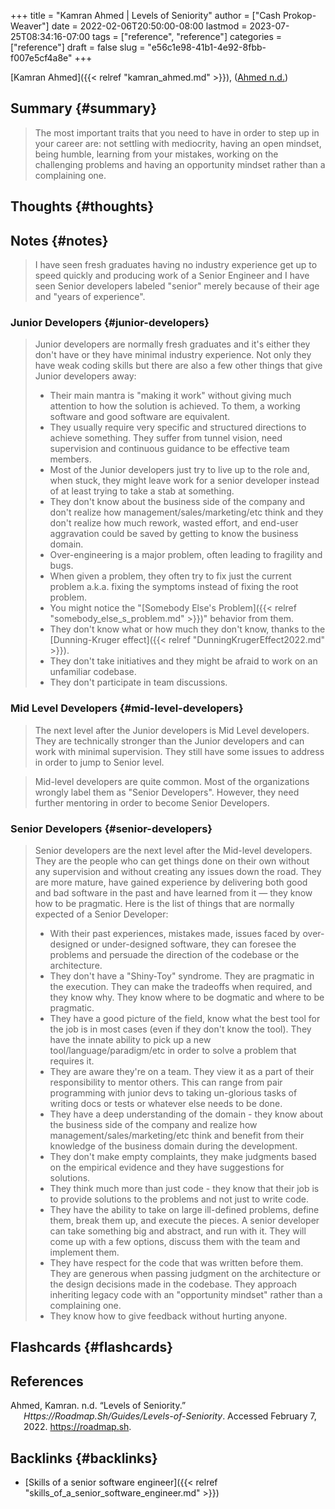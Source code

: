 +++
title = "Kamran Ahmed | Levels of Seniority"
author = ["Cash Prokop-Weaver"]
date = 2022-02-06T20:50:00-08:00
lastmod = 2023-07-25T08:34:16-07:00
tags = ["reference", "reference"]
categories = ["reference"]
draft = false
slug = "e56c1e98-41b1-4e92-8fbb-f007e5cf4a8e"
+++

[Kamran Ahmed]({{< relref "kamran_ahmed.md" >}}), (<a href="#citeproc_bib_item_1">Ahmed n.d.</a>)


## Summary {#summary}

> The most important traits that you need to have in order to step up in your career are: not settling with mediocrity, having an open mindset, being humble, learning from your mistakes, working on the challenging problems and having an opportunity mindset rather than a complaining one.


## Thoughts {#thoughts}


## Notes {#notes}

> I have seen fresh graduates having no industry experience get up to speed quickly and producing work of a Senior Engineer and I have seen Senior developers labeled "senior" merely because of their age and "years of experience".


### Junior Developers {#junior-developers}

> Junior developers are normally fresh graduates and it's either they don't have or they have minimal industry experience. Not only they have weak coding skills but there are also a few other things that give Junior developers away:
>
> -   Their main mantra is "making it work" without giving much attention to how the solution is achieved. To them, a working software and good software are equivalent.
> -   They usually require very specific and structured directions to achieve something. They suffer from tunnel vision, need supervision and continuous guidance to be effective team members.
> -   Most of the Junior developers just try to live up to the role and, when stuck, they might leave work for a senior developer instead of at least trying to take a stab at something.
> -   They don't know about the business side of the company and don't realize how management/sales/marketing/etc think and they don't realize how much rework, wasted effort, and end-user aggravation could be saved by getting to know the business domain.
> -   Over-engineering is a major problem, often leading to fragility and bugs.
> -   When given a problem, they often try to fix just the current problem a.k.a. fixing the symptoms instead of fixing the root problem.
> -   You might notice the "[Somebody Else's Problem]({{< relref "somebody_else_s_problem.md" >}})" behavior from them.
> -   They don't know what or how much they don't know, thanks to the [Dunning-Kruger effect]({{< relref "DunningKrugerEffect2022.md" >}}).
> -   They don't take initiatives and they might be afraid to work on an unfamiliar codebase.
> -   They don't participate in team discussions.


### Mid Level Developers {#mid-level-developers}

> The next level after the Junior developers is Mid Level developers. They are technically stronger than the Junior developers and can work with minimal supervision. They still have some issues to address in order to jump to Senior level.

<!--quoteend-->

> Mid-level developers are quite common. Most of the organizations wrongly label them as "Senior Developers". However, they need further mentoring in order to become Senior Developers.


### Senior Developers {#senior-developers}

> Senior developers are the next level after the Mid-level developers. They are the people who can get things done on their own without any supervision and without creating any issues down the road. They are more mature, have gained experience by delivering both good and bad software in the past and have learned from it — they know how to be pragmatic. Here is the list of things that are normally expected of a Senior Developer:
>
> -   With their past experiences, mistakes made, issues faced by over-designed or under-designed software, they can foresee the problems and persuade the direction of the codebase or the architecture.
> -   They don't have a "Shiny-Toy" syndrome. They are pragmatic in the execution. They can make the tradeoffs when required, and they know why. They know where to be dogmatic and where to be pragmatic.
> -   They have a good picture of the field, know what the best tool for the job is in most cases (even if they don't know the tool). They have the innate ability to pick up a new tool/language/paradigm/etc in order to solve a problem that requires it.
> -   They are aware they're on a team. They view it as a part of their responsibility to mentor others. This can range from pair programming with junior devs to taking un-glorious tasks of writing docs or tests or whatever else needs to be done.
> -   They have a deep understanding of the domain - they know about the business side of the company and realize how management/sales/marketing/etc think and benefit from their knowledge of the business domain during the development.
> -   They don't make empty complaints, they make judgments based on the empirical evidence and they have suggestions for solutions.
> -   They think much more than just code - they know that their job is to provide solutions to the problems and not just to write code.
> -   They have the ability to take on large ill-defined problems, define them, break them up, and execute the pieces. A senior developer can take something big and abstract, and run with it. They will come up with a few options, discuss them with the team and implement them.
> -   They have respect for the code that was written before them. They are generous when passing judgment on the architecture or the design decisions made in the codebase. They approach inheriting legacy code with an "opportunity mindset" rather than a complaining one.
> -   They know how to give feedback without hurting anyone.


## Flashcards {#flashcards}

## References

<style>.csl-entry{text-indent: -1.5em; margin-left: 1.5em;}</style><div class="csl-bib-body">
  <div class="csl-entry"><a id="citeproc_bib_item_1"></a>Ahmed, Kamran. n.d. “Levels of Seniority.” <i>Https://Roadmap.Sh/Guides/Levels-of-Seniority</i>. Accessed February 7, 2022. <a href="https://roadmap.sh">https://roadmap.sh</a>.</div>
</div>


## Backlinks {#backlinks}

-   [Skills of a senior software engineer]({{< relref "skills_of_a_senior_software_engineer.md" >}})
